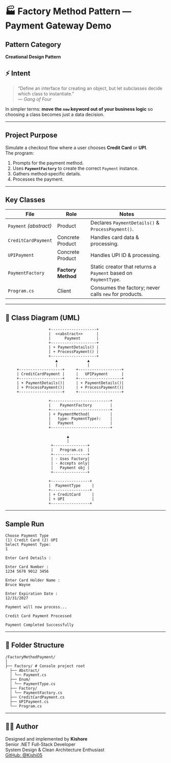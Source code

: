 ﻿# 🏭 Factory Method Pattern — Payment Gateway Demo

## Pattern Category
**Creational Design Pattern**

## ⚡ Intent
> “Define an interface for creating an object, but let subclasses decide which class to instantiate.”  
> — *Gang of Four*

In simpler terms: **move the `new` keyword out of your business logic** so choosing a class becomes just a data decision.

---

## Project Purpose
Simulate a checkout flow where a user chooses **Credit Card** or **UPI**.  
The program:

1. Prompts for the payment method.  
2. Uses **`PaymentFactory`** to create the correct `Payment` instance.  
3. Gathers method‑specific details.  
4. Processes the payment.

---

## Key Classes

| File | Role | Notes |
|------|------|-------|
| `Payment` *(abstract)* | Product | Declares `PaymentDetails()` & `ProcessPayment()`. |
| `CreditCardPayment` | Concrete Product | Handles card data & processing. |
| `UPIPayment` | Concrete Product | Handles UPI ID & processing. |
| `PaymentFactory` | **Factory Method** | Static creator that returns a `Payment` based on `PaymentType`. |
| `Program.cs` | Client | Consumes the factory; never calls `new` for products. |

---

## 🧱 Class Diagram (UML)

```
                   +--------------------+
                   |  <<abstract>>      |
                   |      Payment       |
                   +--------------------+
                   | + PaymentDetails() |
                   | + ProcessPayment() |
                   +--------------------+
                      ▲             ▲
                      |             |
     +-------------------+     +-------------------+
     | CreditCardPayment |     |   UPIPayment      |
     +-------------------+     +-------------------+
     | + PaymentDetails()|     | + PaymentDetails()|
     | + ProcessPayment()|     | + ProcessPayment()|
     +-------------------+     +-------------------+

                   +--------------------------+
                   |    PaymentFactory        |
                   +--------------------------+
                   | + PaymentMethod(         |
                   |   type: PaymentType):    |
                   |   Payment                |
                   +--------------------------+

                           ▲
                           |
                    +---------------+
                    |   Program.cs  |
                    +---------------+
                    | - Uses Factory|
                    | - Accepts only|
                    |   Payment obj |
                    +---------------+

                   +-----------------+
                   |  PaymentType     |
                   +-----------------+
                   | + CreditCard     |
                   | + UPI            |
                   +-----------------+

```

---

## Sample Run

```
Choose Payment Type
(1) Credit Card (2) UPI
Select Payment Type:
1

Enter Card Details :

Enter Card Number :
1234 5678 9012 3456

Enter Card Holder Name :
Bruce Wayne

Enter Expiration Date :
12/31/2027

Payment will now process...

Credit Card Payment Processed

Payment Completed Successfully
```

---

## 📂 Folder Structure

```
/FactoryMethodPayment/
│
├── Factory/ # Console project root
  ├── Abstract/
  │ └── Payment.cs
  ├── Enum/
  │ └── PaymentType.cs
  ├── Factory/
  │ └── PaymentFactory.cs
  ├── CreditCardPayment.cs
  ├── UPIPayment.cs
  └── Program.cs
```

---

## 👨‍💻 Author

Designed and implemented by **Kishore**  
Senior .NET Full-Stack Developer  
System Design & Clean Architecture Enthusiast  
[GitHub: @Kishi05](https://github.com/Kishi05)